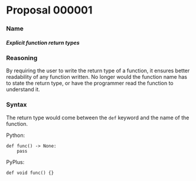 # Proposal 000001
### Name
##### Explicit function return types
### Reasoning
By requiring the user to write the return type of a function, it ensures better readability of any function written. No longer would the function name has to state the return type, or have the programmer read the function to understand it.
### Syntax
The return type would come between the `def` keyword and the name of the function.

Python:
```
def func() -> None:
    pass
```
PyPlus:
```
def void func() {}
```